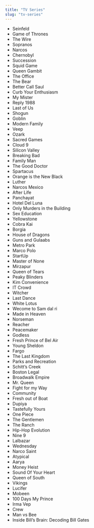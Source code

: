 ```yaml
---
title: "TV Series"
slug: "tv-series"
---
```


- Seinfeld
- Game of Thrones
- The Wire
- Sopranos
- Narcos
- Chernobyl
- Succession
- Squid Game
- Queen Gambit
- The Office
- The Bear
- Better Call Saul
- Curb Your Enthusiasm
- My Mister
- Reply 1988 
- Last of Us
- Shogun
- Goblin 
- Modern Family
- Veep
- Ozark
- Sacred Games
- Cloud 9
- Silicon Valley
- Breaking Bad
- Family Man
- The Good Doctor
- Spartacus
- Orange is the New Black
- Luther
- Narcos Mexico
- After Life
- Panchayat
- Hotel Del Luna
- Only Murders in the Building
- Sex Education
- Yellowstone
- Cobra Kai
- Borgia
- House of Dragons
- Guns and Gulaabs
- Metro Park
- Marco Polo
- StartUp
- Master of None
- Mirzapur
- Queen of Tears
- Peaky Blinders
- Kim Convenience
- IT Crowd
- Witcher
- Last Dance
- White Lotus
- Wecome to Sam dal ri
- Made in Heaven
- Norseman
- Reacher
- Peacemaker
- Godless
- Fresh Prince of Bel Air
- Young Sheldon
- Fargo
- The Last Kingdom
- Parks and Recreation
- Schitt’s Creek
- Boston Legal
- Broadwalk Empire
- Mr. Queen
- Fight for my Way
- Community
- Fresh out of Boat
- Dupiya
- Tastefully Yours 
- One Piece
- The Gentlemen
- The Ranch
- Hip-Hop Evolution
- Nine 9
- Lalbazar
- Wednesday
- Narco Saint
- Atypical
- Aarya
- Money Heist
- Sound Of Your Heart
- Queen of South
- Vikings
- Lucifer
- Mobeen
- 100 Days My Prince 
- Irma Vep
- Crew
- Man vs Bee
- Inside Bill’s Brain: Decoding Bill Gates
